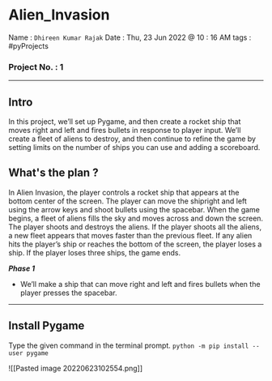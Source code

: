 # Alien_Invasion
Name : `Dhireen Kumar Rajak`
Date : Thu, 23 Jun 2022 @ 10 : 16 AM
tags : #pyProjects
### Project No. : 1
---
## Intro
In this project, we’ll set up Pygame, and then create a rocket ship that
moves right and left and fires bullets in response to player input. We’ll create a fleet of aliens to destroy, and then continue to refine the game by setting limits on the number of ships you can use and adding a scoreboard.

## What's the plan ?
In Alien Invasion, the player controls a rocket ship that appears at the bottom center of the screen. The player can move the shipright and left using the arrow keys and shoot bullets using the spacebar. When the game begins, a fleet of aliens fills the sky and moves across and down the screen. The player shoots and destroys the aliens. If the player shoots all the aliens, a new fleet appears that moves faster than the previous fleet. If any alien hits the player’s ship or reaches the bottom of the screen, the player loses a ship. If the player loses three ships, the game ends.

***Phase 1***
- We’ll make a ship that can move right and left and fires bullets when the player presses the spacebar.



---

## Install Pygame
Type the given command in the terminal prompt.
`python -m pip install --user pygame`

![[Pasted image 20220623102554.png]]
